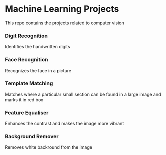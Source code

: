 # Machine Learning Projects
This repo contains the projects related to computer vision
### Digit Recognition
Identifies the handwritten digits
### Face Recognition
Recognizes the face in a picture
### Template Matching
Matches where a particular small section can be found in a large image and marks it in red box
### Feature Equaliser
Enhances the contrast and makes the image more vibrant
### Background Remover
Removes white backround from the image
